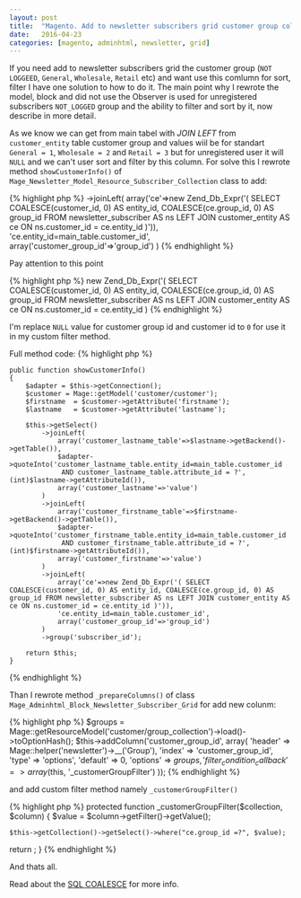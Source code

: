 ```yaml
---
layout: post
title:  "Magento. Add to newsletter subscribers grid customer group column with sort and filter."
date:   2016-04-23
categories: [magento, adminhtml, newsletter, grid]
---
```


If you need add to newsletter subscribers grid the customer group (`NOT LOGGEED`, `General`, `Wholesale`, `Retail` etc) and want use this comlumn for sort, filter I have one solution to how to do it.
The main point why I rewrote the model, block and did not use the Observer is used for unregistered subscribers `NOT_LOGGED` group and the ability to filter and sort by it, now describe in more detail. 

As we know we can get from main tabel with _JOIN LEFT_ from `customer_entity` table customer group and values wiil be for standart `General = 1`, `Wholesale = 2` and `Retail = 3` but for unregistered user it will `NULL` and we can't user sort and filter by this column. For solve this I rewrote method `showCustomerInfo()` of `Mage_Newsletter_Model_Resource_Subscriber_Collection` class to add:

{% highlight php %}
  ->joinLeft(
      array('ce'=>new Zend_Db_Expr('( SELECT COALESCE(customer_id, 0) AS entity_id, COALESCE(ce.group_id, 0) AS group_id FROM newsletter_subscriber AS ns LEFT JOIN customer_entity AS ce ON ns.customer_id = ce.entity_id )')),
      'ce.entity_id=main_table.customer_id',
      array('customer_group_id'=>'group_id')
  )
{% endhighlight %}

Pay attention to this point 

{% highlight php %}
   new Zend_Db_Expr('( SELECT COALESCE(customer_id, 0) AS entity_id, COALESCE(ce.group_id, 0) AS group_id FROM newsletter_subscriber AS ns LEFT JOIN customer_entity AS ce ON ns.customer_id = ce.entity_id )
{% endhighlight %}

I'm replace `NULL` value for customer group id and customer id to `0` for use it in my custom filter method. 

Full method code:
{% highlight php %}

    public function showCustomerInfo()
    {
        $adapter = $this->getConnection();
        $customer = Mage::getModel('customer/customer');
        $firstname  = $customer->getAttribute('firstname');
        $lastname   = $customer->getAttribute('lastname');

        $this->getSelect()
            ->joinLeft(
                array('customer_lastname_table'=>$lastname->getBackend()->getTable()),
                $adapter->quoteInto('customer_lastname_table.entity_id=main_table.customer_id
                 AND customer_lastname_table.attribute_id = ?', (int)$lastname->getAttributeId()),
                array('customer_lastname'=>'value')
            )
            ->joinLeft(
                array('customer_firstname_table'=>$firstname->getBackend()->getTable()),
                $adapter->quoteInto('customer_firstname_table.entity_id=main_table.customer_id
                 AND customer_firstname_table.attribute_id = ?', (int)$firstname->getAttributeId()),
                array('customer_firstname'=>'value')
            )
            ->joinLeft(
                array('ce'=>new Zend_Db_Expr('( SELECT COALESCE(customer_id, 0) AS entity_id, COALESCE(ce.group_id, 0) AS group_id FROM newsletter_subscriber AS ns LEFT JOIN customer_entity AS ce ON ns.customer_id = ce.entity_id )')),
                'ce.entity_id=main_table.customer_id',
                array('customer_group_id'=>'group_id')
            )
            ->group('subscriber_id');

        return $this;
    }
    
{% endhighlight %}

Than I rewrote method `_prepareColumns()` of class `Mage_Adminhtml_Block_Newsletter_Subscriber_Grid` for add new colunm:

{% highlight php %}
  $groups = Mage::getResourceModel('customer/group_collection')->load()->toOptionHash();
    $this->addColumn('customer_group_id', array(
        'header'    => Mage::helper('newsletter')->__('Group'),
        'index'     => 'customer_group_id',
        'type'      => 'options',
        'default'   => 0,
        'options'   => $groups,
        'filter_condition_callback' => array($this, '_customerGroupFilter')
  ));
{% endhighlight %}

and add custom filter method namely `_customerGroupFilter()`

{% highlight php %}
  protected function _customerGroupFilter($collection, $column) 
  {
    $value = $column->getFilter()->getValue();
       
    $this->getCollection()->getSelect()->where("ce.group_id =?", $value);
       
   return ;
  }
{% endhighlight %}

And thats all.


Read about the [SQL COALESCE][sql-coalesce] for more info.

[sql-coalesce]: http://dev.mysql.com/doc/refman/5.7/en/comparison-operators.html#function_coalesce
